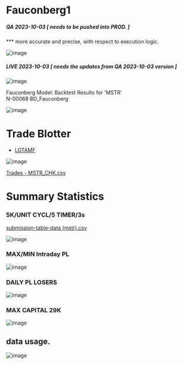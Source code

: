 # Fauconberg1

##### QA 2023-10-03 [ needs to be pushed into PROD. ]

*** more accurate and precise, with respect to execution logic.

![image](https://github.com/bdincerTrader/Fauconberg1/assets/127531384/17cab040-ca84-4c03-98d2-1bdec176aa01)


##### LIVE 2023-10-03 [ needs the updates from QA 2023-10-03 version ]

![image](https://github.com/bdincerTrader/Fauconberg1/assets/127531384/7a077830-e589-4713-b5c7-65d6282ee64b)



 
 Fauconberg Model: Backtest Results for 'MSTR' </br>
 N-00068 BD_Fauconberg</br>

![image](https://github.com/bdincerTrader/Fauconberg1/assets/127531384/4874ba69-9a10-4239-94ec-a9619f40bc05)

# Trade Blotter

* [LGTAMF](https://archive.org/details/Bo_Dincer)

![image](https://github.com/bdincerTrader/Fauconberg1/assets/127531384/4b2179c5-6490-4d7c-8b01-fceae69ff2c0)


[Trades - MSTR_CHK.csv](https://github.com/bdincerTrader/Fauconberg1/files/11569624/Trades.-.MSTR_CHK.csv)


# Summary Statistics

### 5K/UNIT CYCL/5 TIMER/3s


[submission-table-data (mstr).csv](https://github.com/bdincerTrader/Fauconberg1/files/11569613/submission-table-data.mstr.csv)


![image](https://github.com/bdincerTrader/Fauconberg1/assets/127531384/d5345426-f1de-4a19-9cdc-e88c729db29f)

### MAX/MIN Intraday PL

![image](https://github.com/bdincerTrader/Fauconberg1/assets/127531384/bdd5faf2-809f-43ac-9226-e6b5b89e1533)

### DAILY PL LOSERS

![image](https://github.com/bdincerTrader/Fauconberg1/assets/127531384/d1b1a386-b949-4f32-afe1-443537059de8)

### MAX CAPITAL 29K
![image](https://github.com/bdincerTrader/Fauconberg1/assets/127531384/8b8bfcad-b735-4165-a97a-4ed221e40046)


## data usage.
![image](https://github.com/bdincerTrader/Fauconberg1/assets/127531384/ec014751-cecd-4777-8396-5beca628d409)

